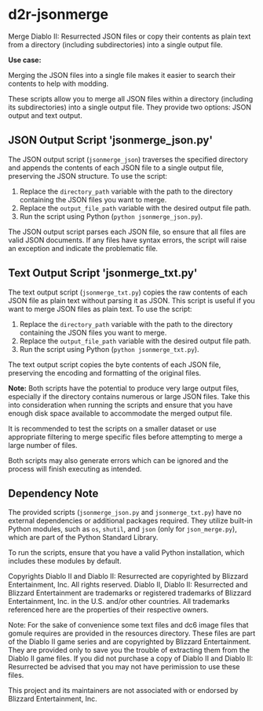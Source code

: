 # d2r-jsonmerge
Merge Diablo II: Resurrected JSON files or copy their contents as plain text from a directory (including subdirectories) into a single output file.

**Use case:**

Merging the JSON files into a single file makes it easier to search their contents to help with modding.

These scripts allow you to merge all JSON files within a directory (including its subdirectories) into a single output file. They provide two options: JSON output and text output.

## JSON Output Script 'jsonmerge_json.py'

The JSON output script (`jsonmerge_json`) traverses the specified directory and appends the contents of each JSON file to a single output file, preserving the JSON structure. To use the script:

1. Replace the `directory_path` variable with the path to the directory containing the JSON files you want to merge.
2. Replace the `output_file_path` variable with the desired output file path.
3. Run the script using Python (`python jsonmerge_json.py`).

The JSON output script parses each JSON file, so ensure that all files are valid JSON documents. If any files have syntax errors, the script will raise an exception and indicate the problematic file.

## Text Output Script 'jsonmerge_txt.py'

The text output script (`jsonmerge_txt.py`) copies the raw contents of each JSON file as plain text without parsing it as JSON. This script is useful if you want to merge JSON files as plain text. To use the script:

1. Replace the `directory_path` variable with the path to the directory containing the JSON files you want to merge.
2. Replace the `output_file_path` variable with the desired output file path.
3. Run the script using Python (`python jsonmerge_txt.py`).

The text output script copies the byte contents of each JSON file, preserving the encoding and formatting of the original files.

**Note:** Both scripts have the potential to produce very large output files, especially if the directory contains numerous or large JSON files. Take this into consideration when running the scripts and ensure that you have enough disk space available to accommodate the merged output file.

It is recommended to test the scripts on a smaller dataset or use appropriate filtering to merge specific files before attempting to merge a large number of files.

Both scripts may also generate errors which can be ignored and the process will finish executing as intended.

## Dependency Note

The provided scripts (`jsonmerge_json.py` and `jsonmerge_txt.py`) have no external dependencies or additional packages required. They utilize built-in Python modules, such as `os`, `shutil`, and `json` (only for `json_merge.py`), which are part of the Python Standard Library. 

To run the scripts, ensure that you have a valid Python installation, which includes these modules by default.

Copyrights
Diablo II and Diablo II: Resurrected are copyrighted by Blizzard Entertainment, Inc. All rights reserved. Diablo II, Diablo II: Resurrected and Blizzard Entertainment are trademarks or registered trademarks of Blizzard Entertainment, Inc. in the U.S. and/or other countries.
All trademarks referenced here are the properties of their respective owners.

Note: For the sake of convenience some text files and dc6 image files that gomule requires are provided in the resources directory. These files are part of the Diablo II game series and are copyrighted by Blizzard Entertainment. They are provided only to save you the trouble of extracting them from the Diablo II game files. If you did not purchase a copy of Diablo II and Diablo II: Resurrected be advised that you may not have perimission to use these files.

This project and its maintainers are not associated with or endorsed by Blizzard Entertainment, Inc.
